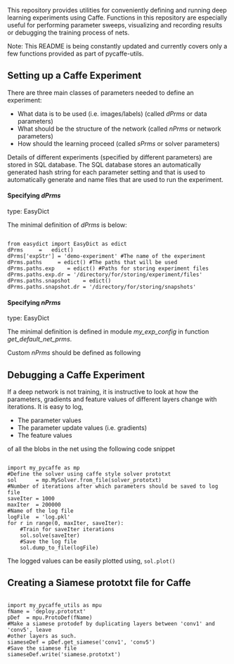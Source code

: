 This repository provides utilities for conveniently defining and running deep learning experiments using Caffe. Functions in this repository are especially useful for performing parameter sweeps, visualizing and recording results or debugging the training process of nets.

Note: This README is being constantly updated and currently covers only a few functions provided as part of pycaffe-utils.


Setting up a Caffe Experiment
----------------------------------

There are three main classes of parameters needed to define an experiment:
- What data is to be used (i.e. images/labels) (called <i>dPrms</i>  or data parameters)
- What should be the structure of the network  (called <i>nPrms</i> or network parameters)
- How should the learning proceed (called <i>sPrms</i> or solver parameters)

Details of different experiments (specified by different parameters) are stored in SQL database. The SQL database stores an automatically generated hash string for each parameter setting and that is used to automatically generate and name files that are used to run
the experiment. 

#### Specifying <i>dPrms</i>
type: EasyDict

The minimal definition of <i>dPrms</i> is below:
<pre><code>
from easydict import EasyDict as edict
dPrms     =   edict()
dPrms['expStr'] = 'demo-experiment' #The name of the experiment
dPrms.paths     = edict() #The paths that will be used
dPrms.paths.exp    = edict() #Paths for storing experiment files
dPrms.paths.exp.dr = '/directory/for/storing/experiment/files'
dPrms.paths.snapshot    = edict()
dPrms.paths.snapshot.dr = '/directory/for/storing/snapshots'
</code></pre>

#### Specifying <i>nPrms</i>
type: EasyDict

The minimal definition is defined in module <i>my_exp_config</i> in function <i> get_default_net_prms</i>.

Custom <i>nPrms</i> should be defined as following





Debugging a Caffe Experiment
-------------------------------------------------------------------------

If a deep network is not training, it is instructive to look at how the parameters, gradients and feature values of different layers change with iterations. It is easy to log,
- The parameter values
- The parameter update values (i.e. gradients)
- The feature values

of all the blobs in the net using the following code snippet

<pre><code>
import my_pycaffe as mp
#Define the solver using caffe style solver prototxt
sol      = mp.MySolver.from_file(solver_prototxt)
#Number of iterations after which parameters should be saved to log file
saveIter = 1000  
maxIter  = 200000
#Name of the log file
logFile  = 'log.pkl'
for r in range(0, maxIter, saveIter):
    #Train for saveIter iterations
    sol.solve(saveIter)
    #Save the log file
    sol.dump_to_file(logFile)
</code></pre>

The logged values can be easily plotted using, `sol.plot()`


Creating a Siamese prototxt file for Caffe
-------------------------
<pre><code>
import my_pycaffe_utils as mpu
fName = 'deploy.prototxt'
pDef  = mpu.ProtoDef(fName)
#Make a siamese protodef by duplicating layers between 'conv1' and 'conv5', leave
#other layers as such.
siameseDef = pDef.get_siamese('conv1', 'conv5')
#Save the siamese file
siameseDef.write('siamese.prototxt')
</code></pre>
